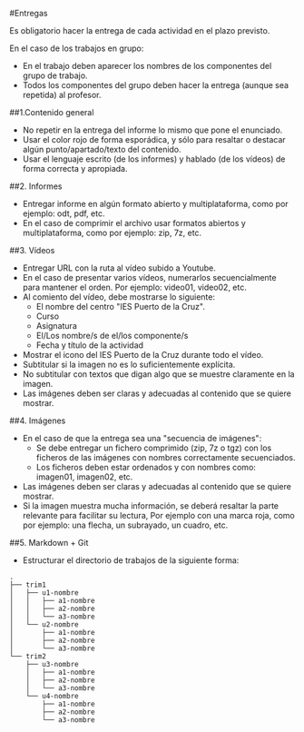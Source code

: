 

#Entregas

Es obligatorio hacer la entrega de cada actividad en el plazo previsto.

En el caso de los trabajos en grupo:
* En el trabajo deben aparecer los nombres de los componentes del grupo de trabajo.
* Todos los componentes del grupo deben hacer la entrega (aunque sea repetida) al profesor.

##1.Contenido general

* No repetir en la entrega del informe lo mismo que pone el enunciado.
* Usar el color rojo de forma esporádica, y sólo para resaltar o destacar
algún punto/apartado/texto del contenido.
* Usar el lenguaje escrito (de los informes) y hablado (de los vídeos) 
de forma correcta y apropiada.

##2. Informes

* Entregar informe en algún formato abierto y multiplataforma, como por ejemplo:
odt, pdf, etc.
* En el caso de comprimir el archivo usar formatos abiertos y multiplataforma,
como por ejemplo: zip, 7z, etc.

##3. Vídeos

* Entregar URL con la ruta al vídeo subido a Youtube.
* En el caso de presentar varios vídeos, numerarlos secuencialmente para mantener el orden.
Por ejemplo: video01, video02, etc.
* Al comiento del vídeo, debe mostrarse lo siguiente:
    * El nombre del centro "IES Puerto de la Cruz".
    * Curso
    * Asignatura
    * El/Los nombre/s de el/los componente/s
    * Fecha y título de la actividad
* Mostrar el icono del IES Puerto de la Cruz durante todo el vídeo.
* Subtitular si la imagen no es lo suficientemente explícita.
* No subtitular con textos que digan algo que se muestre claramente en la imagen.
* Las imágenes deben ser claras y adecuadas al contenido que se quiere mostrar.

##4. Imágenes

* En el caso de que la entrega sea una "secuencia de imágenes":
    * Se debe entregar un fichero comprimido (zip, 7z o tgz) con los 
    ficheros de las imágenes con nombres correctamente secuenciados.
    * Los ficheros deben estar ordenados y con nombres como: imagen01, imagen02, etc.
* Las imágenes deben ser claras y adecuadas al contenido que se quiere mostrar.
* Si la imagen muestra mucha información, se deberá resaltar la parte relevante
para facilitar su lectura, Por ejemplo con una marca roja, como por ejemplo:
una flecha, un subrayado, un cuadro, etc.

##5. Markdown + Git

* Estructurar el directorio de trabajos de la siguiente forma:
```
.
├── trim1
│   ├── u1-nombre
│   │   ├── a1-nombre
│   │   ├── a2-nombre
│   │   └── a3-nombre
│   └── u2-nombre
│       ├── a1-nombre
│       ├── a2-nombre
│       └── a3-nombre
└── trim2
    ├── u3-nombre
    │   ├── a1-nombre
    │   ├── a2-nombre
    │   └── a3-nombre
    └── u4-nombre
        ├── a1-nombre
        ├── a2-nombre
        └── a3-nombre
```
